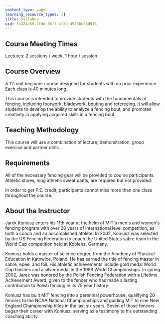 ```yaml
---
content_type: page
learning_resource_types: []
title: Syllabus
uid: fb324d59-7fdd-05f7-4f2d-4923bb76d916
---
```


Course Meeting Times
--------------------

Lectures: 2 sessions / week, 1 hour / session

Course Overview
---------------

A 12-unit beginner course designed for students with no prior experience. Each class is 40 minutes long.

This course is intended to provide students with the fundamentals of fencing, including footwork, bladework, bouting and refereeing. It will allow students to develop the ability to analyze a fencing bout, and promotes creativity in applying acquired skills in a fencing bout.

Teaching Methodology
--------------------

This course will use a combination of lecture, demonstration, group exercise and partner drills.

Requirements
------------

All of the necessary fencing gear will be provided to course participants. Athletic shoes, long athletic sweat pants, are required but not provided.

In order to get P.E. credit, participants cannot miss more than one class throughout the course.

About the Instructor
--------------------

Jarek Koniusz enters his 11th year at the helm of MIT's men's and women's fencing program with over 28 years of international level competition, as both a coach and an accomplished athlete. In 2002, Koniusz was selected by the US Fencing Federation to coach the United States sabre team in the World Cup competition held at Koblenz, Germany.

Koniusz holds a master of science degree from the Academy of Physical Education in Katowice, Poland. He has earned the title of fencing master in sabre, epee, and foil. His athletic achievements include gold medal World Cup finishes and a silver medal in the 1989 World Championships. In spring 2002, Jarek was honored by the Polish Fencing Federation with a Lifetime Achievement Award, given to the fencer who has made a lasting contribution to Polish fencing in its 75 year history.

Koniusz has built MIT fencing into a perennial powerhouse, qualifying 20 fencers to the NCAA National Championships and guiding MIT to nine New England Championship titles in the last six years. Seven of those fencers began their career with Koniusz, serving as a testimony to his outstanding coaching ability.